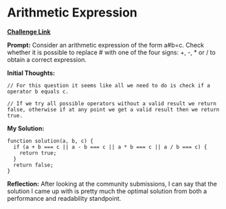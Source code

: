 # Arithmetic Expression

[**Challenge Link**](https://app.codesignal.com/arcade/code-arcade/at-the-crossroads/QrCSNQWhnQoaK9KgK)

**Prompt:** Consider an arithmetic expression of the form a#b=c. Check whether it is possible to replace # with one of the four signs: +, -, \* or / to obtain a correct expression.

**Initial Thoughts:**

```
// For this question it seems like all we need to do is check if a operator b equals c.

// If we try all possible operators without a valid result we return false, otherwise if at any point we get a valid result then we return true.
```

**My Solution:**

```
function solution(a, b, c) {
  if (a + b === c || a - b === c || a * b === c || a / b === c) {
    return true;
  }
  return false;
}
```

**Reflection:** After looking at the community submissions, I can say that the solution I came up with is pretty much the optimal solution from both a performance and readability standpoint.
